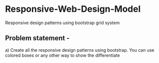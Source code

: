 # Responsive-Web-Design-Model
 Responsive design patterns using bootstrap grid system
## Problem statement -
  a) Create all the responsive design patterns using bootstrap. You
  can use colored boxes or any other way to show the differentiate
